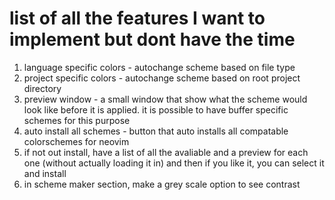 # list of all the features I want to implement but dont have the time
1. language specific colors - autochange scheme based on file type
1. project specific colors - autochange scheme based on root project directory
1. preview window - a small window that show what the scheme would look like before it is applied.
it is possible to have buffer specific schemes for this purpose
1. auto install all schemes - button that auto installs all compatable colorschemes for neovim
1. if not out install, have a list of all the avaliable and a preview for each one (without actually loading it in)
and then if you like it, you can select it and install
1. in scheme maker section, make a grey scale option to see contrast
